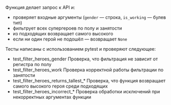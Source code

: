 Функция делает запрос к API и:

- проверяет входные аргументы (`gender` — строка, `is_working` — булев тип)
- фильтрует всех супергероев по полу и занятости
- из подходящих возвращает самого высокого
- если ни один герой не подошёл — возвращает `None`

Тесты написаны с использованием pytest и проверяют следующее:
- test_filter_heroes_gender	Проверка, что фильтрация не зависит от регистра по полу
- test_filter_heroes_work Проверка корректной работы фильтрации по занятости
- test_filter_heroes_returns_tallest_* Проверка, что функция возвращает самого высокого героя среди подходящих
- test_filter_heroes_incorrect_* Проверка обработки исключений при некорректных аргументах функции


